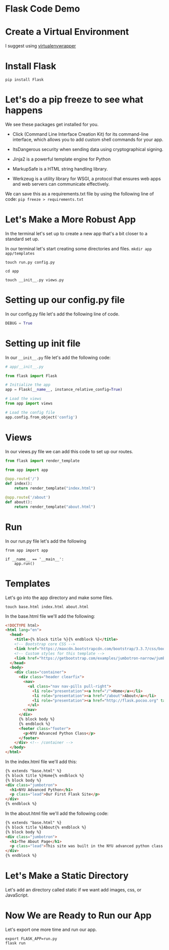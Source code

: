 # Flask Code Demo 

# Create a Virtual Environment
I suggest using [virtualenvwrapper](https://virtualenvwrapper.readthedocs.io/en/latest/)

# Install Flask
`pip install Flask`

# Let's do a pip freeze to see what happens

We see these packages get installed for you.

- Click (Command Line Interface Creation Kit) for its command-line interface, which allows you to add custom shell commands for your app.

- ItsDangerous security when sending data using cryptographical signing.

- Jinja2 is a powerful template engine for Python

- MarkupSafe is a HTML string handling library.

- Werkzeug is a utility library for WSGI, a protocol that ensures web apps and web servers can communicate effectively.

We can save this as a requirements.txt file by using the following line of code:
`pip freeze > requirements.txt`


# Let's Make a More Robust App
In the terminal let's set up to create a new app that's a bit closer to a standard set up.

In our terminal let's start creating some directories and files.
`mkdir app app/templates`

`touch run.py config.py`

`cd app`

`touch __init__.py views.py`

# Setting up our config.py file
In our config.py file let's add the following line of code.
```Python
DEBUG = True
```

# Setting up init file
In our `__init__.py` file let's add the following code:
```Python
# app/__init__.py

from flask import Flask

# Initialize the app
app = Flask(__name__, instance_relative_config=True)

# Load the views
from app import views

# Load the config file
app.config.from_object('config')

```

# Views
In our views.py file we can add this code to set up our routes.

```Python
from flask import render_template

from app import app

@app.route('/')
def index():
    return render_template("index.html")

@app.route('/about')
def about():
    return render_template("about.html")
```

# Run
In our run.py file let's add the following
```
from app import app

if __name__ == '__main__':
    app.run()
```

# Templates
Let's go into the app directory and make some files.

`touch base.html index.html about.html`

In the base.html file we'll add the following:
```html
<!DOCTYPE html>
<html lang="en">
  <head>
    <title>{% block title %}{% endblock %}</title>
    <!-- Bootstrap core CSS -->
    <link href="https://maxcdn.bootstrapcdn.com/bootstrap/3.3.7/css/bootstrap.min.css" rel="stylesheet">
    <!-- Custom styles for this template -->
    <link href="https://getbootstrap.com/examples/jumbotron-narrow/jumbotron-narrow.css" rel="stylesheet">
  </head>
  <body>
    <div class="container">
      <div class="header clearfix">
        <nav>
          <ul class="nav nav-pills pull-right">
            <li role="presentation"><a href="/">Home</a></li>
            <li role="presentation"><a href="/about">About</a></li>
            <li role="presentation"><a href="http://flask.pocoo.org" target="_blank">Built with Flask</a></li>
          </ul>
        </nav>
      </div>
      {% block body %}
      {% endblock %}
      <footer class="footer">
        <p>NYU Advanced Python Class</p>
      </footer>
    </div> <!-- /container -->
  </body>
</html>

```

In the index.html file we'll add this:
```html
{% extends "base.html" %}
{% block title %}Home{% endblock %}
{% block body %}
<div class="jumbotron">
  <h1>NYU Advanced Python</h1>
  <p class="lead">Our First Flask Site</p>
</div>
{% endblock %}
```

In the about.html file we'll add the following code:

```html
{% extends "base.html" %}
{% block title %}About{% endblock %}
{% block body %}
<div class="jumbotron">
  <h1>The About Page</h1>
  <p class="lead">This site was built in the NYU advanced python class.</p>
</div>
{% endblock %}
```

# Let's Make a Static Directory
Let's add an directory called static if we want add images, css, or JavaScript.

# Now We are Ready to Run our App
Let's export one more time and run our app.
```
export FLASK_APP=run.py
flask run
```
